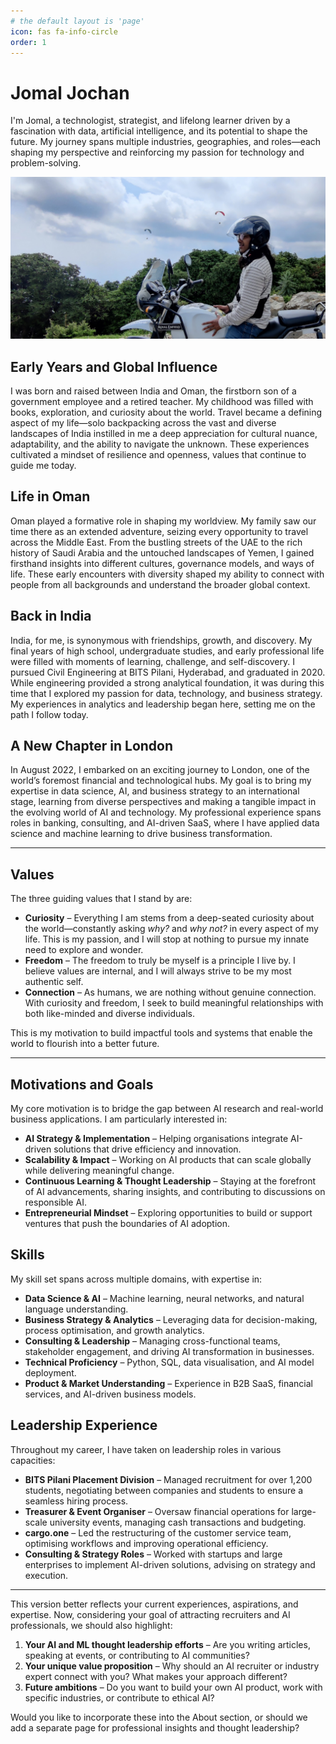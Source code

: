```yaml
---
# the default layout is 'page'
icon: fas fa-info-circle
order: 1
---
```


# Jomal Jochan

I'm Jomal, a technologist, strategist, and lifelong learner driven by a fascination with data, artificial intelligence, and its potential to shape the future. My journey spans multiple industries, geographies, and roles—each shaping my perspective and reinforcing my passion for technology and problem-solving.

![About](assets/images/about_me.jpeg)

## Early Years and Global Influence

I was born and raised between India and Oman, the firstborn son of a government employee and a retired teacher. My childhood was filled with books, exploration, and curiosity about the world. Travel became a defining aspect of my life—solo backpacking across the vast and diverse landscapes of India instilled in me a deep appreciation for cultural nuance, adaptability, and the ability to navigate the unknown. These experiences cultivated a mindset of resilience and openness, values that continue to guide me today.

## Life in Oman

Oman played a formative role in shaping my worldview. My family saw our time there as an extended adventure, seizing every opportunity to travel across the Middle East. From the bustling streets of the UAE to the rich history of Saudi Arabia and the untouched landscapes of Yemen, I gained firsthand insights into different cultures, governance models, and ways of life. These early encounters with diversity shaped my ability to connect with people from all backgrounds and understand the broader global context.

## Back in India

India, for me, is synonymous with friendships, growth, and discovery. My final years of high school, undergraduate studies, and early professional life were filled with moments of learning, challenge, and self-discovery. I pursued Civil Engineering at BITS Pilani, Hyderabad, and graduated in 2020. While engineering provided a strong analytical foundation, it was during this time that I explored my passion for data, technology, and business strategy. My experiences in analytics and leadership began here, setting me on the path I follow today.

## A New Chapter in London

In August 2022, I embarked on an exciting journey to London, one of the world’s foremost financial and technological hubs. My goal is to bring my expertise in data science, AI, and business strategy to an international stage, learning from diverse perspectives and making a tangible impact in the evolving world of AI and technology. My professional experience spans roles in banking, consulting, and AI-driven SaaS, where I have applied data science and machine learning to drive business transformation.

---

## Values

The three guiding values that I stand by are:

- **Curiosity** – Everything I am stems from a deep-seated curiosity about the world—constantly asking *why?* and *why not?* in every aspect of my life. This is my passion, and I will stop at nothing to pursue my innate need to explore and wonder.
- **Freedom** – The freedom to truly be myself is a principle I live by. I believe values are internal, and I will always strive to be my most authentic self.
- **Connection** – As humans, we are nothing without genuine connection. With curiosity and freedom, I seek to build meaningful relationships with both like-minded and diverse individuals.

This is my motivation to build impactful tools and systems that enable the world to flourish into a better future.

---

## Motivations and Goals

My core motivation is to bridge the gap between AI research and real-world business applications. I am particularly interested in:
- **AI Strategy & Implementation** – Helping organisations integrate AI-driven solutions that drive efficiency and innovation.
- **Scalability & Impact** – Working on AI products that can scale globally while delivering meaningful change.
- **Continuous Learning & Thought Leadership** – Staying at the forefront of AI advancements, sharing insights, and contributing to discussions on responsible AI.
- **Entrepreneurial Mindset** – Exploring opportunities to build or support ventures that push the boundaries of AI adoption.

## Skills

My skill set spans across multiple domains, with expertise in:
- **Data Science & AI** – Machine learning, neural networks, and natural language understanding.
- **Business Strategy & Analytics** – Leveraging data for decision-making, process optimisation, and growth analytics.
- **Consulting & Leadership** – Managing cross-functional teams, stakeholder engagement, and driving AI transformation in businesses.
- **Technical Proficiency** – Python, SQL, data visualisation, and AI model deployment.
- **Product & Market Understanding** – Experience in B2B SaaS, financial services, and AI-driven business models.

## Leadership Experience

Throughout my career, I have taken on leadership roles in various capacities:
- **BITS Pilani Placement Division** – Managed recruitment for over 1,200 students, negotiating between companies and students to ensure a seamless hiring process.
- **Treasurer & Event Organiser** – Oversaw financial operations for large-scale university events, managing cash transactions and budgeting.
- **cargo.one** – Led the restructuring of the customer service team, optimising workflows and improving operational efficiency.
- **Consulting & Strategy Roles** – Worked with startups and large enterprises to implement AI-driven solutions, advising on strategy and execution.

---

This version better reflects your current experiences, aspirations, and expertise. Now, considering your goal of attracting recruiters and AI professionals, we should also highlight:
1. **Your AI and ML thought leadership efforts** – Are you writing articles, speaking at events, or contributing to AI communities?
2. **Your unique value proposition** – Why should an AI recruiter or industry expert connect with you? What makes your approach different?
3. **Future ambitions** – Do you want to build your own AI product, work with specific industries, or contribute to ethical AI?

Would you like to incorporate these into the About section, or should we add a separate page for professional insights and thought leadership?